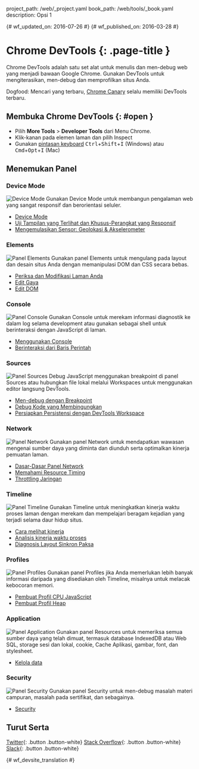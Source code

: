 project_path: /web/_project.yaml
book_path: /web/tools/_book.yaml
description: Opsi 1

{# wf_updated_on: 2016-07-26 #}
{# wf_published_on: 2016-03-28 #}

# Chrome DevTools {: .page-title }

Chrome DevTools adalah satu set alat untuk menulis dan men-debug web yang
menjadi bawaan Google Chrome. Gunakan DevTools untuk mengiterasikan, men-debug dan memprofilkan situs Anda.

Dogfood: Mencari yang terbaru, [Chrome Canary](https://www.google.com/intl/en/chrome/browser/canary.html) selalu memiliki DevTools terbaru.

## Membuka Chrome DevTools {: #open }

* Pilih **More Tools** > **Developer Tools** dari Menu Chrome.
* Klik-kanan pada elemen laman dan pilih Inspect
* Gunakan [pintasan keyboard](/web/tools/chrome-devtools/inspect-styles/shortcuts)
<kbd>Ctrl</kbd>+<kbd>Shift</kbd>+<kbd>I</kbd> (Windows) atau <kbd>Cmd</kbd>+<kbd>Opt</kbd>+<kbd>I</kbd> (Mac)

## Menemukan Panel

### Device Mode
<img src="/web/tools/chrome-devtools/images/devicemode.png" alt="Device Mode" class="attempt-right">
Gunakan Device Mode untuk membangun pengalaman web yang sangat responsif dan berorientasi seluler.</p>

* [Device Mode](/web/tools/chrome-devtools/device-mode/)
* [Uji Tampilan yang Terlihat dan Khusus-Perangkat yang Responsif](/web/tools/chrome-devtools/device-mode/emulate-mobile-viewports)
* [Mengemulasikan Sensor: Geolokasi &amp; Akselerometer](/web/tools/chrome-devtools/device-mode/device-input-and-sensors)

<div style="clear:both;"></div>

### Elements
<img src="images/elements-panel.png" alt="Panel Elements" class="attempt-right">
Gunakan panel Elements untuk mengulang pada layout dan desain situs Anda dengan memanipulasi DOM dan CSS secara bebas.

* [Periksa dan Modifikasi Laman Anda](/web/tools/chrome-devtools/inspect-styles/)
* [Edit Gaya](/web/tools/chrome-devtools/inspect-styles/edit-styles)
* [Edit DOM](/web/tools/chrome-devtools/inspect-styles/edit-dom)

<div style="clear:both;"></div>

### Console
<img src="images/console-panel.png" alt="Panel Console" class="attempt-right">
Gunakan Console untuk merekam informasi diagnostik ke dalam log selama development atau gunakan sebagai shell untuk berinteraksi dengan JavaScript di laman.

* [Menggunakan Console](/web/tools/chrome-devtools/console/)
* [Berinteraksi dari Baris Perintah](/web/tools/chrome-devtools/console/command-line-reference)

<div style="clear:both;"></div>

### Sources
<img src="images/sources-panel.png" alt="Panel Sources" class="attempt-right">
Debug JavaScript menggunakan breakpoint di panel Sources atau hubungkan file lokal melalui Workspaces untuk menggunakan editor langsung DevTools.

* [Men-debug dengan Breakpoint](/web/tools/chrome-devtools/javascript/add-breakpoints)
* [Debug Kode yang Membingungkan](/web/tools/chrome-devtools/javascript/add-breakpoints)
* [Persiapkan Persistensi dengan DevTools Workspace](/web/tools/setup/setup-workflow)

<div style="clear:both;"></div>

### Network
<img src="images/network-panel.png" alt="Panel Network" class="attempt-right">
Gunakan panel Network untuk mendapatkan wawasan mengenai sumber daya yang diminta dan diunduh serta optimalkan kinerja pemuatan laman.

* [Dasar-Dasar Panel Network](/web/tools/chrome-devtools/network-performance/resource-loading)
* [Memahami Resource Timing](/web/tools/chrome-devtools/network-performance/understanding-resource-timing)
* [Throttling Jaringan](/web/tools/chrome-devtools/network-performance/network-conditions)

<div style="clear:both;"></div>

### Timeline
<img src="images/timeline-panel.png" alt="Panel Timeline" class="attempt-right">
Gunakan Timeline untuk meningkatkan kinerja waktu proses laman dengan merekam dan mempelajari beragam kejadian yang terjadi selama daur hidup situs.

* [Cara melihat kinerja](/web/tools/chrome-devtools/evaluate-performance/timeline-tool)
* [Analisis kinerja waktu proses](/web/tools/chrome-devtools/rendering-tools/)
* [Diagnosis Layout Sinkron Paksa](/web/tools/chrome-devtools/rendering-tools/forced-synchronous-layouts)

<div style="clear:both;"></div>

### Profiles
<img src="images/profiles-panel.png" alt="Panel Profiles" class="attempt-right">
Gunakan panel Profiles jika Anda memerlukan lebih banyak informasi daripada yang disediakan oleh Timeline, misalnya untuk melacak kebocoran memori.

* [Pembuat Profil CPU JavaScript](/web/tools/chrome-devtools/rendering-tools/js-execution)
* [Pembuat Profil Heap](/web/tools/chrome-devtools/memory-problems/)

<div style="clear:both;"></div>

### Application
<img src="images/application-panel.png" alt="Panel Application" class="attempt-right">
Gunakan panel Resources untuk memeriksa semua sumber daya yang telah dimuat, termasuk database IndexedDB atau Web SQL, storage sesi dan lokal, cookie, Cache Aplikasi, gambar, font, dan stylesheet.

* [Kelola data](/web/tools/chrome-devtools/manage-data/local-storage)

<div style="clear:both;"></div>

### Security
<img src="images/security-panel.png" alt="Panel Security" class="attempt-right">
Gunakan panel Security untuk men-debug masalah materi campuran, masalah pada sertifikat, dan sebagainya.

* [Security](/web/tools/chrome-devtools/security)

<div style="clear:both;"></div>

## Turut Serta

[Twitter](https://twitter.com/ChromeDevTools){: .button .button-white}
[Stack Overflow](https://stackoverflow.com/questions/tagged/google-chrome-devtools){: .button .button-white}
[Slack](https://chromiumdev.slack.com/messages/devtools/){: .button .button-white}


{# wf_devsite_translation #}
